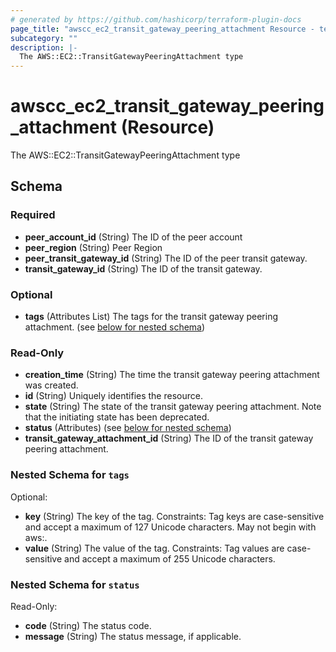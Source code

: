 ```yaml
---
# generated by https://github.com/hashicorp/terraform-plugin-docs
page_title: "awscc_ec2_transit_gateway_peering_attachment Resource - terraform-provider-awscc"
subcategory: ""
description: |-
  The AWS::EC2::TransitGatewayPeeringAttachment type
---
```


# awscc_ec2_transit_gateway_peering_attachment (Resource)

The AWS::EC2::TransitGatewayPeeringAttachment type



<!-- schema generated by tfplugindocs -->
## Schema

### Required

- **peer_account_id** (String) The ID of the peer account
- **peer_region** (String) Peer Region
- **peer_transit_gateway_id** (String) The ID of the peer transit gateway.
- **transit_gateway_id** (String) The ID of the transit gateway.

### Optional

- **tags** (Attributes List) The tags for the transit gateway peering attachment. (see [below for nested schema](#nestedatt--tags))

### Read-Only

- **creation_time** (String) The time the transit gateway peering attachment was created.
- **id** (String) Uniquely identifies the resource.
- **state** (String) The state of the transit gateway peering attachment. Note that the initiating state has been deprecated.
- **status** (Attributes) (see [below for nested schema](#nestedatt--status))
- **transit_gateway_attachment_id** (String) The ID of the transit gateway peering attachment.

<a id="nestedatt--tags"></a>
### Nested Schema for `tags`

Optional:

- **key** (String) The key of the tag. Constraints: Tag keys are case-sensitive and accept a maximum of 127 Unicode characters. May not begin with aws:.
- **value** (String) The value of the tag. Constraints: Tag values are case-sensitive and accept a maximum of 255 Unicode characters.


<a id="nestedatt--status"></a>
### Nested Schema for `status`

Read-Only:

- **code** (String) The status code.
- **message** (String) The status message, if applicable.


